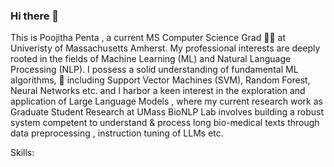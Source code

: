 ### Hi there 👋
This is Poojitha Penta , a current MS Computer Science Grad 👩‍🎓 at Univeristy of Massachusetts Amherst. My professional interests are deeply rooted in the fields of Machine Learning (ML) and Natural Language Processing (NLP). I possess a solid understanding of fundamental ML algorithms, 🤖 including Support Vector Machines (SVM), Random Forest, Neural Networks  etc. and I harbor a keen interest in the exploration and application of Large Language Models , where my current research work as Graduate Student Research at UMass BioNLP Lab involves building a robust system competent to understand & process long bio-medical texts through data preprocessing , instruction tuning of LLMs etc. 

Skills:

 
<!--
**Poojitha1509/Poojitha1509** is a ✨ _special_ ✨ repository because its `README.md` (this file) appears on your GitHub profile.

Here are some ideas to get you started:

- 🔭 I’m currently working on ...
- 🌱 I’m currently learning ...
- 👯 I’m looking to collaborate on ...
- 🤔 I’m looking for help with ...
- 💬 Ask me about ...
- 📫 How to reach me: ...
- 😄 Pronouns: ...
- ⚡ Fun fact: ...
-->
